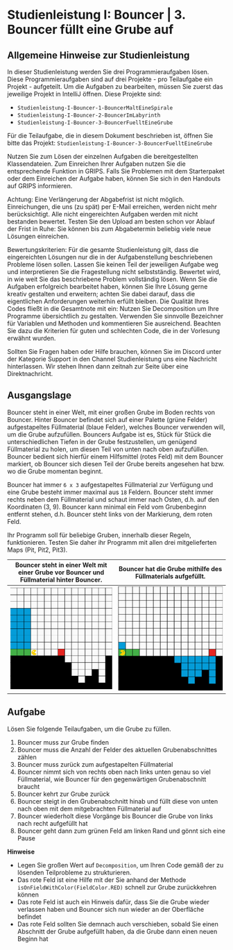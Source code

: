 # Studienleistung I: Bouncer | 3. Bouncer füllt eine Grube auf

## Allgemeine Hinweise zur Studienleistung
In dieser Studienleistung werden Sie drei Programmieraufgaben lösen.
Diese Programmieraufgaben sind auf drei Projekte - pro Teilaufgabe ein Projekt - aufgeteilt.
Um die Aufgaben zu bearbeiten, müssen Sie zuerst das jeweilige Projekt in IntelliJ öffnen.
Diese Projekte sind:
* ```Studienleistung-I-Bouncer-1-BouncerMaltEineSpirale```
* ```Studienleistung-I-Bouncer-2-BouncerImLabyrinth ```
* ```Studienleistung-I-Bouncer-3-BouncerFuelltEineGrube```

Für die Teilaufgabe, die in diesem Dokument beschrieben ist, öffnen Sie bitte das Projekt: ```Studienleistung-I-Bouncer-3-BouncerFuelltEineGrube```

Nutzen Sie zum Lösen der einzelnen Aufgaben die bereitgestellten Klassendateien.
Zum Einreichen Ihrer Aufgaben nutzen Sie die entsprechende Funktion in GRIPS.
Falls Sie Problemen mit dem Starterpaket oder dem Einreichen der Aufgabe haben, können Sie sich in den Handouts auf GRIPS informieren.

Achtung: Eine Verlängerung der Abgabefrist ist nicht möglich.
Einreichungen, die uns (zu spät) per E-Mail erreichen, werden nicht mehr berücksichtigt.
Alle nicht eingereichten Aufgaben werden mit nicht bestanden bewertet.
Testen Sie den Upload am besten schon vor Ablauf der Frist in Ruhe: Sie können bis zum Abgabetermin beliebig viele neue Lösungen einreichen.

Bewertungskriterien: Für die gesamte Studienleistung gilt, dass die eingereichten Lösungen nur die in der Aufgabenstellung beschriebenen Probleme lösen sollen.
Lassen Sie keinen Teil der jeweiligen Aufgabe weg und interpretieren Sie die Fragestellung nicht selbstständig.
Bewertet wird, in wie weit Sie das beschriebene Problem vollständig lösen.
Wenn Sie die Aufgaben erfolgreich bearbeitet haben, können Sie Ihre Lösung gerne kreativ gestalten und erweitern; achten Sie dabei darauf, dass die eigentlichen Anforderungen weiterhin erfüllt bleiben.
Die Qualität Ihres Codes fließt in die Gesamtnote mit ein: Nutzen Sie Decomposition um Ihre Programme übersichtlich zu gestalten.
Verwenden Sie sinnvolle Bezeichner für Variablen und Methoden und kommentieren Sie ausreichend.
Beachten Sie dazu die Kriterien für guten und schlechten Code, die in der Vorlesung erwähnt wurden.

Sollten Sie Fragen haben oder Hilfe brauchen, können Sie im Discord unter der Kategorie Support in den Channel Studienleistung uns eine Nachricht hinterlassen.
Wir stehen Ihnen dann zeitnah zur Seite über eine Direktnachricht.

## Ausgangslage

Bouncer steht in einer Welt, mit einer großen Grube im Boden rechts von Bouncer.
Hinter Bouncer befindet sich auf einer Palette (grüne Felder) aufgestapeltes Füllmaterial (blaue Felder), welches Bouncer verwenden will, um die Grube aufzufüllen.
Bouncers Aufgabe ist es, Stück für Stück die unterschiedlichen Tiefen in der Grube festzustellen, um genügend Füllmaterial zu holen, um diesen Teil von unten nach oben aufzufüllen.
Bouncer bedient sich hierfür einem Hilfsmittel (rotes Feld) mit dem Bouncer markiert, ob Bouncer sich diesen Teil der Grube bereits angesehen hat bzw. wo die Grube momentan beginnt. 

Bouncer hat immer ```6 x 3``` aufgestapeltes Füllmaterial zur Verfügung und eine Grube besteht immer maximal aus ```18``` Feldern.
Bouncer steht immer rechts neben dem Füllmaterial und schaut immer nach Osten, d.h. auf den Koordinaten (3, 9).
Bouncer kann minimal ein Feld vom Grubenbeginn entfernt stehen, d.h. Bouncer steht links von der Markierung, dem roten Feld.

Ihr Programm soll für beliebige Gruben, innerhalb dieser Regeln, funktionieren.
Testen Sie daher ihr Programm mit allen drei mitgelieferten Maps (Pit, Pit2, Pit3).

| Bouncer steht in einer Welt mit einer Grube vor Bouncer und Füllmaterial hinter Bouncer. | Bouncer hat die Grube mithilfe des Füllmaterials aufgefüllt. |
|:------:|:------:|
| ![Bouncer steht auf dem ersten Feld der kaputten Straße.](./docs/pit.png) | ![Bouncer steht auf dem letzten Feld der reparierten Straße](./docs/pit_final.png) |

## Aufgabe

Lösen Sie folgende Teilaufgaben, um die Grube zu füllen.

1. Bouncer muss zur Grube finden
2. Bouncer muss die Anzahl der Felder des aktuellen Grubenabschnittes zählen
3. Bouncer muss zurück zum aufgestapelten Füllmaterial
4. Bouncer nimmt sich von rechts oben nach links unten genau so viel Füllmaterial, wie Bouncer für den gegenwärtigen Grubenabschnitt braucht
5. Bouncer kehrt zur Grube zurück
6. Bouncer steigt in den Grubenabschnitt hinab und füllt diese von unten nach oben mit dem mitgebrachten Füllmaterial auf
7. Bouncer wiederholt diese Vorgänge bis Bouncer die Grube von links nach recht aufgefüllt hat
8. Bouncer geht dann zum grünen Feld am linken Rand und gönnt sich eine Pause

**Hinweise**
* Legen Sie großen Wert auf ```Decomposition```, um Ihren Code gemäß der zu lösenden Teilprobleme zu strukturieren.
* Das rote Feld ist eine Hilfe mit der Sie anhand der Methode ```isOnFieldWithColor(FieldColor.RED)``` schnell zur Grube zurückkehren können
* Das rote Feld ist auch ein Hinweis dafür, dass Sie die Grube wieder verlassen haben und Bouncer sich nun wieder an der Oberfläche befindet 
* Das rote Feld sollten Sie demnach auch verschieben, sobald Sie einen Abschnitt der Grube aufgefüllt haben, da die Grube dann einen neuen Beginn hat
